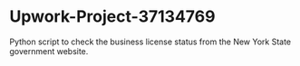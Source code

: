 # Upwork-Project-37134769
Python script to check the business license status from the New York State government website.
